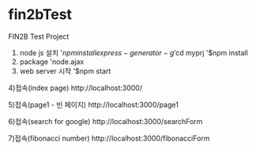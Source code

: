 # fin2bTest
FIN2B Test Project

1) node js 설치
'$npm install express-generator -g
'$cd myprj
'$npm install
2) package
'node.ajax
3) web server 시작
'$npm start

4)접속(index page)
http://localhost:3000/

5)접속(page1 - 빈 페이지)
http://localhost:3000/page1

6)접속(search for google)
http://localhost:3000/searchForm

7)접속(fibonacci number)
http://localhost:3000/fibonacciForm
